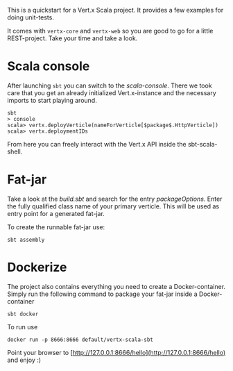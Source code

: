 This is a quickstart for a Vert.x Scala project. It provides a few examples for doing 
unit-tests.

It comes with `vertx-core` and `vertx-web` so you are good to go for a little REST-project.
Take your time and take a look.

# Scala console

After launching `sbt` you can switch to the _scala-console_. There we took care that you
get an already initialized Vert.x-instance and the necessary imports to start playing around.

```
sbt
> console
scala> vertx.deployVerticle(nameForVerticle[$package$.HttpVerticle])
scala> vertx.deploymentIDs
```

From here you can freely interact with the Vert.x API inside the sbt-scala-shell.


# Fat-jar

Take a look at the _build.sbt_ and search for the entry _packageOptions_. Enter the fully qualified class name 
of your primary verticle. This will be used as entry point for a generated fat-jar.

To create the runnable fat-jar use:
```
sbt assembly
```


# Dockerize

The project also contains everything you need to create a Docker-container. Simply run the following command to package your fat-jar inside a Docker-container

```
sbt docker
```

To run use

```
docker run -p 8666:8666 default/vertx-scala-sbt
```

Point your browser to [http://127.0.0.1:8666/hello](http://127.0.0.1:8666/hello) and enjoy :)
